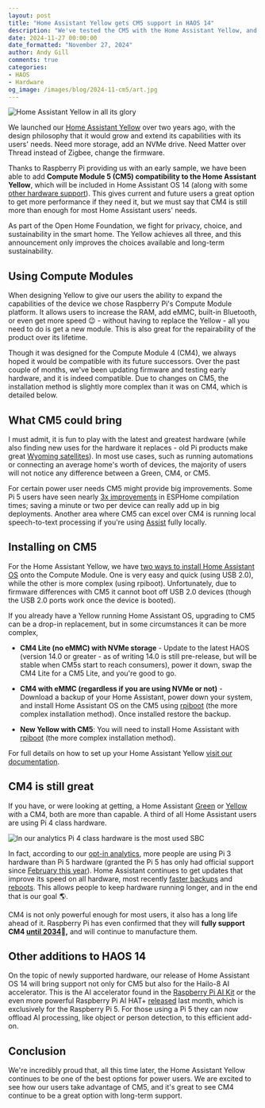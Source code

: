 ```yaml
---
layout: post
title: "Home Assistant Yellow gets CM5 support in HAOS 14"
description: "We've tested the CM5 with the Home Assistant Yellow, and it works! But the CM4 is still great!"
date: 2024-11-27 00:00:00
date_formatted: "November 27, 2024"
author: Andy Gill
comments: true
categories: 
- HAOS
- Hardware
og_image: /images/blog/2024-11-cm5/art.jpg
---
```


<img src='/images/blog/2024-11-cm5/art.jpg' alt="Home Assistant Yellow in all its glory">

We launched our [Home Assistant Yellow](/yellow/) over two years ago, with the design philosophy that it would grow and extend its capabilities with its users' needs. Need more storage, add an NVMe drive. Need Matter over Thread instead of Zigbee, change the firmware.

Thanks to Raspberry Pi providing us with an early sample, we have been able to add **Compute Module 5 (CM5) compatibility to the Home Assistant Yellow**, which will be included in Home Assistant OS 14 (along with some [other hardware support](#other-additions-to-haos-14)). This gives current and future users a great option to get more performance if they need it, but we must say that CM4 is still more than enough for most Home Assistant users' needs.

As part of the Open Home Foundation, we fight for privacy, choice, and sustainability in the smart home. The Yellow achieves all three, and this announcement only improves the choices available and long-term sustainability.

<!--more-->

## Using Compute Modules

When designing Yellow to give our users the ability to expand the capabilities of the device we chose Raspberry Pi's Compute Module platform. It allows users to increase the RAM, add eMMC, built-in Bluetooth, or even get more speed 😉 - without having to replace the Yellow - all you need to do is get a new module. This is also great for the repairability of the product over its lifetime.

Though it was designed for the Compute Module 4 (CM4), we always hoped it would be compatible with its future successors. Over the past couple of months, we've been updating firmware and testing early hardware, and it is indeed compatible. Due to changes on CM5, the installation method is slightly more complex than it was on CM4, which is detailed below.

## What CM5 could bring

I must admit, it is fun to play with the latest and greatest hardware (while also finding new uses for the hardware it replaces - old Pi products make great [Wyoming satellites](https://github.com/rhasspy/wyoming-satellite)). In most use cases, such as running automations or connecting an average home's worth of devices, the majority of users will not notice any difference between a Green, CM4, or CM5.

For certain power user needs CM5 might provide big improvements. Some Pi 5 users have seen nearly [3x improvements](https://www.youtube.com/watch?v=kaVND-M9pkA&t=415s) in ESPHome compilation times; saving a minute or two per device can really add up in big deployments. Another area where CM5 can excel over CM4 is running local speech-to-text processing if you're using [Assist](/voice_control/) fully locally.

## Installing on CM5

For the Home Assistant Yellow, we have [two ways to install Home Assistant OS](https://yellow.home-assistant.io/guides/reinstall-os/) onto the Compute Module. One is very easy and quick (using USB 2.0), while the other is more complex (using rpiboot). Unfortunately, due to firmware differences with CM5 it cannot boot off USB 2.0 devices (though the USB 2.0 ports work once the device is booted).

If you already have a Yellow running Home Assistant OS, upgrading to CM5 can be a drop-in replacement, but in some circumstances it can be more complex,

- **CM4 Lite (no eMMC) with NVMe storage** - Update to the latest HAOS (version 14.0 or greater - as of writing 14.0 is still pre-release, but will be stable when CM5s start to reach consumers), power it down, swap the CM4 Lite for a CM5 Lite, and you're good to go.

- **CM4 with eMMC (regardless if you are using NVMe or not)** -  Download a backup of your Home Assistant, power down your system, and install Home Assistant OS on the CM5 using [rpiboot](https://yellow.home-assistant.io/guides/reinstall-os/#:~:text=Option%202%3A%20Reinstall%20Home%20Assistant%20OS%20using%20rpiboot) (the more complex installation method). Once installed restore the backup.

- **New Yellow with CM5**: You will need to install Home Assistant with [rpiboot](https://yellow.home-assistant.io/guides/reinstall-os/#:~:text=Option%202%3A%20Reinstall%20Home%20Assistant%20OS%20using%20rpiboot) (the more complex installation method).

For full details on how to set up your Home Assistant Yellow [visit our documentation](https://yellow.home-assistant.io/).

## CM4 is still great

If you have, or were looking at getting, a Home Assistant [Green](/green/) or [Yellow](/yellow/) with a CM4, both are more than capable. A third of all Home Assistant users are using Pi 4 class hardware.

<img src='/images/blog/2024-11-cm5/analytics.png' style='border: 0;box-shadow: none;' alt="In our analytics Pi 4 class hardware is the most used SBC">

In fact, according to our [opt-in analytics](https://analytics.home-assistant.io/), more people are using Pi 3 hardware than Pi 5 hardware (granted the Pi 5 has only had official support since [February this year](/blog/2024/02/26/home-assistant-os-12-support-for-raspberry-pi-5/)). Home Assistant continues to get updates that improve its speed on all hardware, most recently [faster backups](/blog/2024/02/26/home-assistant-os-12-support-for-raspberry-pi-5/#faster-backups) and [reboots](/blog/2024/03/06/release-20243/#home-assistant-boots-twice-as-fast). This allows people to keep hardware running longer, and in the end that is our goal 🌎.

CM4 is not only powerful enough for most users, it also has a long life ahead of it. Raspberry Pi has even confirmed that they will **fully support CM4 [until 2034](https://www.raspberrypi.com/products/compute-module-4/?variant=raspberry-pi-cm4001000#:~:text=Obsolescence%20Statement)💪,** and will continue to manufacture them.

## Other additions to HAOS 14

On the topic of newly supported hardware, our release of Home Assistant OS 14 will bring support not only for CM5 but also for the Hailo-8 AI accelerator. This is the AI accelerator found in the [Raspberry Pi AI Kit](https://www.raspberrypi.com/documentation/accessories/ai-kit.html) or the even more powerful Raspberry Pi AI HAT+ [released](https://www.raspberrypi.com/news/raspberry-pi-ai-hat/) last month, which is exclusively for the Raspberry Pi 5. For those using a Pi 5 they can now offload AI processing, like object or person detection, to this efficient add-on.

## Conclusion

We're incredibly proud that, all this time later, the Home Assistant Yellow continues to be one of the best options for power users. We are excited to see how our users take advantage of CM5, and it's great to see CM4 continue to be a great option with long-term support.
